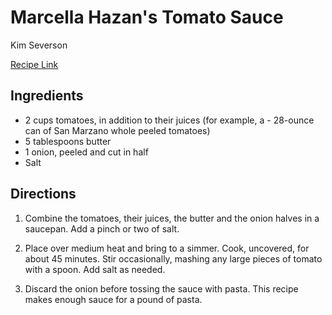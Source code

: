 # Marcella Hazan's Tomato Sauce

Kim Severson

[Recipe Link](https://cooking.nytimes.com/recipes/1015178-marcella-hazans-tomato-sauce)

## Ingredients

- 2 cups tomatoes, in addition to their juices (for example, a - 28-ounce can of San Marzano whole peeled tomatoes)
- 5 tablespoons butter
- 1 onion, peeled and cut in half
- Salt


## Directions 
1. Combine the tomatoes, their juices, the butter and the onion halves in a saucepan. Add a pinch or two of salt.

2. Place over medium heat and bring to a simmer. Cook, uncovered, for about 45 minutes. Stir occasionally, mashing any large pieces of tomato with a spoon. Add salt as needed.

3. Discard the onion before tossing the sauce with pasta. This recipe makes enough sauce for a pound of pasta.